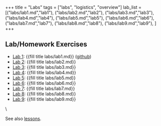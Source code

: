 +++
title = "Labs"
tags = ["labs", "logistics", "overview"]
lab_list = [("labs/lab1.md","lab1"),
            ("labs/lab2.md","lab2"),
            ("labs/lab3.md","lab3"),
            ("labs/lab4.md","lab4"),
            ("labs/lab5.md","lab5"),
            ("labs/lab6.md","lab6"),
            ("labs/lab7.md","lab7"),
            ("labs/lab8.md","lab8"),
            ("labs/lab9.md","lab9"),
             ]
+++

## Lab/Homework Exercises

- [Lab 1](lab1/): {{fill title labs/lab1.md}} ([github](https://github.com/PsuAstro497/lab1-start))
- [Lab 2](lab2/): {{fill title labs/lab2.md}}
- [Lab 3](lab3/): {{fill title labs/lab3.md}}
- [Lab 4](lab4/): {{fill title labs/lab4.md}}
- [Lab 5](lab5/): {{fill title labs/lab5.md}}
- [Lab 6](lab6/): {{fill title labs/lab6.md}}
- [Lab 7](lab7/): {{fill title labs/lab7.md}}
- [Lab 8](lab8/): {{fill title labs/lab8.md}}
- [Lab 9](lab9/): {{fill title labs/lab9.md}}

<!--
{{for (page,lab) in lab_list }}
- Lab {{fill lab_num page}}: {{lab}} [page]({{fill title page}})
{{end}}
-->
\\

See also [lessons](/lessons/).
